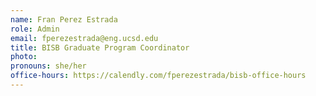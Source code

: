 ```yaml
---
name: Fran Perez Estrada
role: Admin
email: fperezestrada@eng.ucsd.edu
title: BISB Graduate Program Coordinator
photo: 
pronouns: she/her
office-hours: https://calendly.com/fperezestrada/bisb-office-hours
---
```


